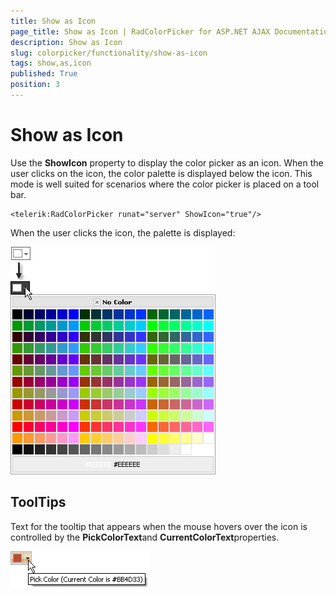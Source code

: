 ```yaml
---
title: Show as Icon
page_title: Show as Icon | RadColorPicker for ASP.NET AJAX Documentation
description: Show as Icon
slug: colorpicker/functionality/show-as-icon
tags: show,as,icon
published: True
position: 3
---
```


# Show as Icon



Use the **ShowIcon** property to display the color picker as an icon. When the user clicks on the icon, the color palette is displayed below the icon. This mode is well suited for scenarios where the color picker is placed on a tool bar.

````ASPNET
<telerik:RadColorPicker runat="server" ShowIcon="true"/> 
````



When the user clicks the icon, the palette is displayed:

![](images/radcolorpicker013.png)

## ToolTips

Text for the tooltip that appears when the mouse hovers over the icon is controlled by the **PickColorText**and **CurrentColorText**properties.

![](images/radcolorpicker016.png)
